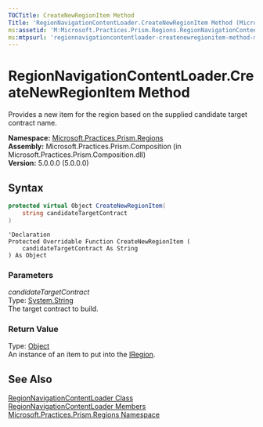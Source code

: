 ```yaml
---
TOCTitle: CreateNewRegionItem Method
Title: 'RegionNavigationContentLoader.CreateNewRegionItem Method (Microsoft.Practices.Prism.Regions)'
ms:assetid: 'M:Microsoft.Practices.Prism.Regions.RegionNavigationContentLoader.CreateNewRegionItem(System.String)'
ms:mtpsurl: 'regionnavigationcontentloader-createnewregionitem-method-mspp-regions.md'
---
```

# RegionNavigationContentLoader.CreateNewRegionItem Method

Provides a new item for the region based on the supplied candidate target contract name.

**Namespace:** [Microsoft.Practices.Prism.Regions](/patterns-practices/reference/mspp-regions-namespace)  
**Assembly:** Microsoft.Practices.Prism.Composition (in Microsoft.Practices.Prism.Composition.dll)<br/>
**Version:** 5.0.0.0 (5.0.0.0)

## Syntax
```C#
protected virtual Object CreateNewRegionItem(
	string candidateTargetContract
)
```

```VB
'Declaration
Protected Overridable Function CreateNewRegionItem ( 
	candidateTargetContract As String
) As Object
```

### Parameters

*candidateTargetContract*  
Type: [System.String](http://msdn.microsoft.com/en-us/library/s1wwdcbf)  
The target contract to build.

### Return Value

Type: [Object](http://msdn.microsoft.com/en-us/library/e5kfa45b)  
An instance of an item to put into the [IRegion](/patterns-practices/reference/iregion-interface-mspp-regions).

## See Also

[RegionNavigationContentLoader Class](/patterns-practices/reference/regionnavigationcontentloader-class-mspp-regions)  
[RegionNavigationContentLoader Members](/patterns-practices/reference/regionnavigationcontentloader-members-mspp-regions)  
[Microsoft.Practices.Prism.Regions Namespace](/patterns-practices/reference/mspp-regions-namespace)<br/>

